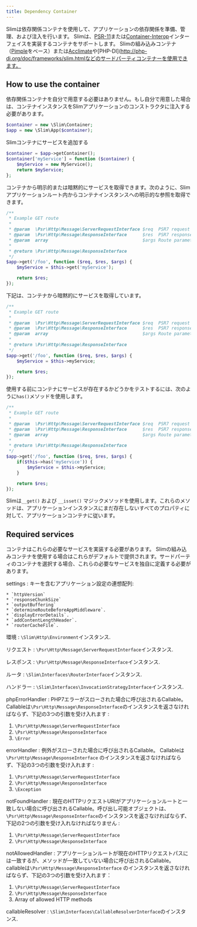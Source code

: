 ```yaml
---
title: Dependency Container
---
```


Slimは依存関係コンテナを使用して、アプリケーションの依存関係を準備、管理、および注入を行います。
Slimは、[PSR-11](http://www.php-fig.org/psr/psr-11/)または[Container-Interop](https://github.com/container-interop/container-interop)インターフェイスを実装するコンテナをサポートします。
Slimの組み込みコンテナ（[Pimple](http://pimple.sensiolabs.org/)をベース）または[Acclimate](https://github.com/jeremeamia/acclimate-container)や[PHP-DI](http://php-di.org/doc/frameworks/slim.htmlなどのサードパーティコンテナーを使用できます。

## How to use the container

依存関係コンテナを自分で用意する必要はありません。もし自分で用意した場合は、コンテナインスタンスをSlimアプリケーションのコンストラクタに注入する必要があります。

```php
$container = new \Slim\Container;
$app = new \Slim\App($container);
```

Slimコンテナにサービスを追加する

```php
$container = $app->getContainer();
$container['myService'] = function ($container) {
    $myService = new MyService();
    return $myService;
};
```

コンテナから明示的または暗黙的にサービスを取得できます。次のように、Slimアプリケーションルート内からコンテナインスタンスへの明示的な参照を取得できます。

```php
/**
 * Example GET route
 *
 * @param  \Psr\Http\Message\ServerRequestInterface $req  PSR7 request
 * @param  \Psr\Http\Message\ResponseInterface      $res  PSR7 response
 * @param  array                                    $args Route parameters
 *
 * @return \Psr\Http\Message\ResponseInterface
 */
$app->get('/foo', function ($req, $res, $args) {
    $myService = $this->get('myService');

    return $res;
});
```

下記は、コンテナから暗黙的にサービスを取得しています。

```php
/**
 * Example GET route
 *
 * @param  \Psr\Http\Message\ServerRequestInterface $req  PSR7 request
 * @param  \Psr\Http\Message\ResponseInterface      $res  PSR7 response
 * @param  array                                    $args Route parameters
 *
 * @return \Psr\Http\Message\ResponseInterface
 */
$app->get('/foo', function ($req, $res, $args) {
    $myService = $this->myService;

    return $res;
});
```

使用する前にコンテナにサービスが存在するかどうかをテストするには、次のように`has()`メソッドを使用します。

```php
/**
 * Example GET route
 *
 * @param  \Psr\Http\Message\ServerRequestInterface $req  PSR7 request
 * @param  \Psr\Http\Message\ResponseInterface      $res  PSR7 response
 * @param  array                                    $args Route parameters
 *
 * @return \Psr\Http\Message\ResponseInterface
 */
$app->get('/foo', function ($req, $res, $args) {
    if($this->has('myService')) {
        $myService = $this->myService;
    }

    return $res;
});
```

Slimは`__get()` および `__isset()` マジックメソッドを使用します。これらのメソッドは、アプリケーションインスタンスにまだ存在しないすべてのプロパティに対して、アプリケーションコンテナに従います。

## Required services

コンテナはこれらの必要なサービスを実装する必要があります。 Slimの組み込みコンテナを使用する場合はこれらがデフォルトで提供されます。サードパーティのコンテナを選択する場合、これらの必要なサービスを独自に定義する必要があります。

settings
:   キーを含むアプリケーション設定の連想配列:
    
    * `httpVersion`
    * `responseChunkSize`
    * `outputBuffering`
    * `determineRouteBeforeAppMiddleware`.
    * `displayErrorDetails`.
    * `addContentLengthHeader`.
    * `routerCacheFile`.

環境
:   `\Slim\Http\Environment`インスタンス.

リクエスト
:   `\Psr\Http\Message\ServerRequestInterface`インスタンス.

レスポンス
:   `\Psr\Http\Message\ResponseInterface`インスタンス.

ルータ
:   `\Slim\Interfaces\RouterInterface`インスタンス.

ハンドラー
:   `\Slim\Interfaces\InvocationStrategyInterface`インスタンス.

phpErrorHandler
:   PHP7エラーがスローされた場合に呼び出されるCallable。 Callableは`\Psr\Http\Message\ResponseInterface`のインスタンスを返さなければならず、下記の3つの引数を受け入れます      :

1. `\Psr\Http\Message\ServerRequestInterface`
2. `\Psr\Http\Message\ResponseInterface`
3. `\Error`

errorHandler
:   例外がスローされた場合に呼び出されるCallable。 Callableは `\Psr\Http\Message\ResponseInterface` のインスタンスを返さなければならず、下記の3つの引数を受け入れます :

1. `\Psr\Http\Message\ServerRequestInterface`
2. `\Psr\Http\Message\ResponseInterface`
3. `\Exception`

notFoundHandler
:   現在のHTTPリクエストURIがアプリケーションルートと一致しない場合に呼び出されるCallable。呼び出し可能オブジェクトは、`\Psr\Http\Message\ResponseInterface`のインスタンスを返さなければならず、下記の2つの引数を受け入れなければなりません :

1. `\Psr\Http\Message\ServerRequestInterface`
2. `\Psr\Http\Message\ResponseInterface`

notAllowedHandler
: アプリケーションルートが現在のHTTPリクエストパスには一致するが、メソッドが一致していない場合に呼び出されるCallable。 callableは`\Psr\Http\Message\ResponseInterface` のインスタンスを返さなければならず、下記の3つの引数を受け入れます：

1. `\Psr\Http\Message\ServerRequestInterface`
2. `\Psr\Http\Message\ResponseInterface`
3. Array of allowed HTTP methods

callableResolver
:   `\Slim\Interfaces\CallableResolverInterface`のインスタンス.
